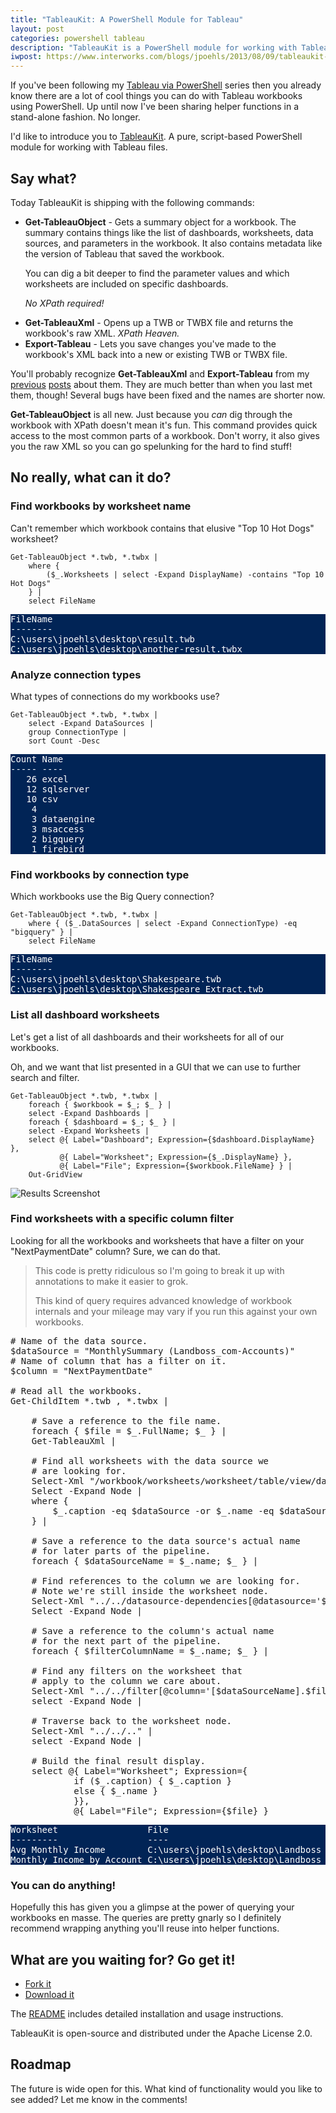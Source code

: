 ```yaml
---
title: "TableauKit: A PowerShell Module for Tableau"
layout: post
categories: powershell tableau
description: "TableauKit is a PowerShell module for working with Tableau files. It is shipping with commands like Get-TableauObject, Get-TableauXml, and Export-Tableau."
iwpost: https://www.interworks.com/blogs/jpoehls/2013/08/09/tableaukit-powershell-module-tableau
---
```


<style>
pre.powershell-result {
	background-color: #012456;
	color: #ffffff;
}
</style>

If you've been following my [Tableau via PowerShell][1] series then you already
know there are a lot of cool things you can do with Tableau workbooks using
PowerShell. Up until now I've been sharing helper functions in a stand-alone
fashion. No longer.

I'd like to introduce you to [TableauKit][2]. A pure, script-based PowerShell
module for working with Tableau files.

## Say what?

Today TableauKit is shipping with the following commands:

<ul>
<li><p><b>Get-TableauObject</b> - Gets a summary object for a workbook. The summary
  contains things like the list of dashboards, worksheets, data sources, and
  parameters in the workbook. It also contains metadata like the version of
  Tableau that saved the workbook.</p>

  <p>You can dig a bit deeper to find the
  parameter values and which worksheets are included on specific dashboards.</p>
  
  <p><i>No XPath required!</i></p>
</li>
<li><b>Get-TableauXml</b> - Opens up a TWB or TWBX file and returns the workbook's
  raw XML. <i>XPath Heaven.</i></li>

<li><b>Export-Tableau</b> - Lets you save changes you've made to the workbook's
  XML back into a new or existing TWB or TWBX file.</li>
</ul>

You'll probably recognize **Get-TableauXml** and **Export-Tableau** from my
[previous][1] [posts][3] about them. They are much better than when you last
met them, though! Several bugs have been fixed and the names are shorter now.

**Get-TableauObject** is all new. Just because you _can_ dig through the
workbook with XPath doesn't mean it's fun. This command provides quick access
to the most common parts of a workbook. Don't worry, it also gives you the raw
XML so you can go spelunking for the hard to find stuff!

## No really, what can it do?

### Find workbooks by worksheet name

Can't remember which workbook contains that elusive "Top 10 Hot Dogs" worksheet?

	Get-TableauObject *.twb, *.twbx |
		where {
			($_.Worksheets | select -Expand DisplayName) -contains "Top 10 Hot Dogs"
		} |
		select FileName

<pre class="powershell-result">
FileName
--------
C:\users\jpoehls\desktop\result.twb
C:\users\jpoehls\desktop\another-result.twbx
</pre>

### Analyze connection types

What types of connections do my workbooks use?

	Get-TableauObject *.twb, *.twbx |
		select -Expand DataSources |
		group ConnectionType |
		sort Count -Desc

<pre class="powershell-result">
Count Name
----- ----
   26 excel
   12 sqlserver
   10 csv
    4
    3 dataengine
    3 msaccess
    2 bigquery
    1 firebird
</pre>

### Find workbooks by connection type

Which workbooks use the Big Query connection?

	Get-TableauObject *.twb, *.twbx |
		where { ($_.DataSources | select -Expand ConnectionType) -eq "bigquery" } |
		select FileName

<pre class="powershell-result">
FileName
--------
C:\users\jpoehls\desktop\Shakespeare.twb
C:\users\jpoehls\desktop\Shakespeare_Extract.twb
</pre>

### List all dashboard worksheets

Let's get a list of all dashboards and their worksheets for all
of our workbooks.

Oh, and we want that list presented in a GUI that we can
use to further search and filter.

	Get-TableauObject *.twb, *.twbx |
		foreach { $workbook = $_; $_ } |
		select -Expand Dashboards |
		foreach { $dashboard = $_; $_ } |
		select -Expand Worksheets |
		select @{ Label="Dashboard"; Expression={$dashboard.DisplayName} },
		       @{ Label="Worksheet"; Expression={$_.DisplayName} },
		       @{ Label="File"; Expression={$workbook.FileName} } |
		Out-GridView

![Results Screenshot]({{site.url}}/assets/forposts/tableaukit1.png "Results Screenshot")

### Find worksheets with a specific column filter

Looking for all the workbooks and worksheets that have a filter
on your "NextPaymentDate" column? Sure, we can do that.

> This code is pretty ridiculous so I'm going to break it up with annotations
> to make it easier to grok.
> 
> This kind of query requires advanced knowledge of workbook internals and
> your mileage may vary if you run this against your own workbooks.

<pre data-language="powershell">
# Name of the data source.
$dataSource = "MonthlySummary (Landboss_com-Accounts)"
# Name of column that has a filter on it.
$column = "NextPaymentDate"

# Read all the workbooks.
Get-ChildItem *.twb , *.twbx |

    # Save a reference to the file name.
    foreach { $file = $_.FullName; $_ } |
    Get-TableauXml |

	# Find all worksheets with the data source we
	# are looking for.
	Select-Xml "/workbook/worksheets/worksheet/table/view/datasources/datasource" |
	Select -Expand Node |
	where {
        $_.caption -eq $dataSource -or $_.name -eq $dataSource
    } |
    
    # Save a reference to the data source's actual name
    # for later parts of the pipeline.
    foreach { $dataSourceName = $_.name; $_	} |
	
	# Find references to the column we are looking for.
	# Note we're still inside the worksheet node.
	Select-Xml "../../datasource-dependencies[@datasource='$dataSourceName']/column-instance[@column='[$column]']" |
	Select -Expand Node |
    
    # Save a reference to the column's actual name
    # for the next part of the pipeline.
    foreach { $filterColumnName = $_.name; $_ } |
	
	# Find any filters on the worksheet that
	# apply to the column we care about.
	Select-Xml "../../filter[@column='[$dataSourceName].$filterColumnName']" |
	select -Expand Node |
	
	# Traverse back to the worksheet node.
	Select-Xml "../../.." |
	select -Expand Node |
	
	# Build the final result display.
	select @{ Label="Worksheet"; Expression={
        	if ($_.caption) { $_.caption }
    		else { $_.name }
			}},
			@{ Label="File"; Expression={$file} } 
</pre>

<pre class="powershell-result">
Worksheet                 File                                       
---------                 ----                                       
Avg Monthly Income        C:\users\jpoehls\desktop\Landboss Income.twb
Monthly Income by Account C:\users\jpoehls\desktop\Landboss Income.twb 
</pre>

### You can do anything!

Hopefully this has given you a glimpse at the power of querying your workbooks
en masse. The queries are pretty gnarly so I definitely recommend wrapping
anything you'll reuse into helper functions.

## What are you waiting for? Go get it!

- [Fork it][2]
- [Download it][4]

The [README][2] includes detailed installation and usage instructions.

TableauKit is open-source and distributed under the Apache License 2.0.

## Roadmap

The future is wide open for this. What kind of functionality would you like to
see added? Let me know in the comments!

[1]: {{site.url}}/2013/exploring-tableau-workbooks-with-powershell-part-1-opening-workbooks/
[2]: http://github.com/jpoehls/TableauKit
[3]: {{site.url}}/2013/tableau-via-powershell-part-2-saving-changes/
[4]: https://github.com/jpoehls/TableauKit/archive/master.zip
